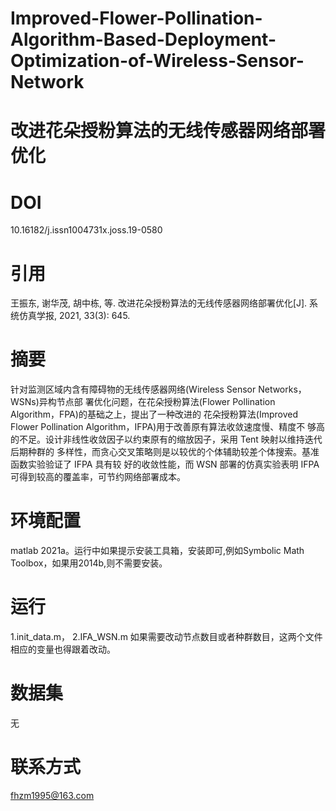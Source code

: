 # Improved-Flower-Pollination-Algorithm-Based-Deployment-Optimization-of-Wireless-Sensor-Network
# 改进花朵授粉算法的无线传感器网络部署优化
# DOI
10.16182/j.issn1004731x.joss.19-0580
# 引用
王振东, 谢华茂, 胡中栋, 等. 改进花朵授粉算法的无线传感器网络部署优化[J]. 系统仿真学报, 2021, 33(3): 645.
# 摘要
针对监测区域内含有障碍物的无线传感器网络(Wireless Sensor Networks，WSNs)异构节点部 署优化问题，在花朵授粉算法(Flower Pollination Algorithm，FPA)的基础之上，提出了一种改进的 花朵授粉算法(Improved Flower Pollination Algorithm，IFPA)用于改善原有算法收敛速度慢、精度不 够高的不足。设计非线性收敛因子以约束原有的缩放因子，采用 Tent 映射以维持迭代后期种群的 多样性，而贪心交叉策略则是以较优的个体辅助较差个体搜索。基准函数实验验证了 IFPA 具有较 好的收敛性能，而 WSN 部署的仿真实验表明 IFPA 可得到较高的覆盖率，可节约网络部署成本。
# 环境配置
matlab 2021a。运行中如果提示安装工具箱，安装即可,例如Symbolic Math Toolbox，如果用2014b,则不需要安装。
# 运行
1.init_data.m，
2.IFA_WSN.m  如果需要改动节点数目或者种群数目，这两个文件相应的变量也得跟着改动。
# 数据集
无
# 联系方式
fhzm1995@163.com

